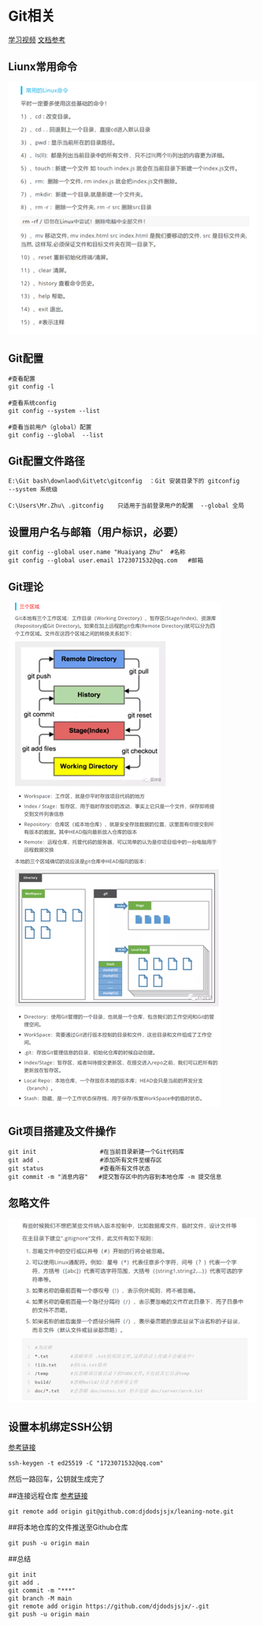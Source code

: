 # Git相关

[学习视频](https://www.bilibili.com/video/BV1FE411P7B3?p=5&spm_id_from=pageDriver)
[文档参考](https://mp.weixin.qq.com/s/Bf7uVhGiu47uOELjmC5uXQ)

## Liunx常用命令
![](images/2022-01-19-13-29-00.png)


## Git配置
```
#查看配置
git config -l

#查看系统config
git config --system --list

#查看当前用户（global）配置
git config --global  --list
```
## Git配置文件路径
```
E:\Git bash\downlaod\Git\etc\gitconfig  ：Git 安装目录下的 gitconfig     --system 系统级

C:\Users\Mr.Zhu\ .gitconfig    只适用于当前登录用户的配置  --global 全局
```
## 设置用户名与邮箱（用户标识，必要）
```
git config --global user.name "Huaiyang Zhu"  #名称
git config --global user.email 1723071532@qq.com   #邮箱
```

## Git理论
![](images/2022-01-19-14-29-07.png)

## Git项目搭建及文件操作
```
git init                  #在当前目录新建一个Git代码库
git add .                 #添加所有文件至缓存区
git status                #查看所有文件状态
git commit -m "消息内容"   #提交暂存区中的内容到本地仓库 -m 提交信息
```
## 忽略文件
![](images/2022-01-19-17-49-12.png)

## 设置本机绑定SSH公钥
[参考链接](https://docs.github.com/cn/authentication/connecting-to-github-with-ssh/generating-a-new-ssh-key-and-adding-it-to-the-ssh-agent)
```
ssh-keygen -t ed25519 -C "1723071532@qq.com"
```
然后一路回车，公钥就生成完了

##连接远程仓库
[参考链接](https://blog.csdn.net/Rao_Limon/article/details/108418233)
```
git remote add origin git@github.com:djdodsjsjx/leaning-note.git  
```
##将本地仓库的文件推送至Github仓库
```
git push -u origin main
````

##总结
```
git init 
git add . 
git commit -m "***" 
git branch -M main 
git remote add origin https://github.com/djdodsjsjx/-.git
git push -u origin main
 ```